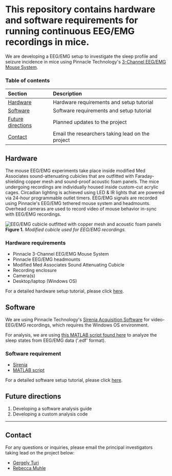 # This repository contains hardware and software requirements for running continuous EEG/EMG recordings in mice.

We are developing a EEG/EMG setup to investigate the sleep profile and seizure
incidence in mice using Pinnacle Technology's [3-Channel EEG/EMG Mouse System](https://store.pinnaclet.com/products/8200-k1-3-channel-eeg-emg-mouse-system).

### Table of contents

| **Section** | **Description** |
|:-|:-|
| [Hardware](#hardware) | Hardware requirements and setup tutorial |
| [Software](#software) | Software requirements and setup tutorial |
| [Future directions](#future-directions) | Planned updates to the project |
| [Contact](#contact) | Email the researchers taking lead on the project |

## Hardware

The mouse EEG/EMG experiments take place inside modified Med Associates
sound-attenuating cubicles that are outfitted with
Faraday-shielding copper mesh and sound-proof acoustic foam panels. The
mice undergoing recordings are individually housed inside custom-cut acrylic cages.
Circadian lighting is achieved using LED & IR lights that are powered via
24-hour programmable outlet timers. EEG/EMG signals are recorded
using Pinnacle's EEG/EMG tethered mouse system and headmounts. Overhead cameras are used to record video of
mouse behavior in-sync with EEG/EMG recordings.

![EEG/EMG cubicle outfitted with copper mesh and acoustic foam
panels](https://raw.githubusercontent.com/GergelyTuri/chronicSleepRecordings/master/images/eeg-box.jpg)
**Figure 1.** _Modified cubicle used for EEG/EMG recordings._

### Hardware requirements

- Pinnacle 3-Channel EEG/EMG Mouse System
- Pinnacle EEG/EMG headmounts
- Modified Med Associates Sound Attenuating Cubicle
- Recording enclosure
- Camera(s)
- Desktop/laptop (Windows OS)

For a detailed hardware setup tutorial, please click [here](./Hardware/).

## Software

We are using Pinnacle Technology's [Sirenia Acquisition Software](https://www.pinnaclet.com/sirenia.html) for video-EEG/EMG recordings, which requires the Windows OS environment.

For analysis, we are using [this MATLAB script found here](https://github.com/thepenglab/edfEEG2024) to analyze the sleep states from EEG/EMG data ('.edf' format).

### Software requirement

- [Sirenia](https://www.pinnaclet.com/sirenia-download.html)
- [MATLAB script](https://github.com/thepenglab/edfEEG2024)

For a detailed software setup tutorial, please click [here](./Software/).

## Future directions

1. Developing a software analysis guide
2. Developing a custom analysis code

-----

## Contact

For any questions or inquiries, please email the principal investigators taking
lead on the project below:
- [Gergely Turi](mailto:gt2253@cumc.columbia.edu)
- [Rebecca Muhle](mailto:ram76@cumc.columbia.edu)